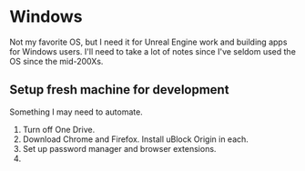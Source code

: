 Windows
=======
Not my favorite OS, but I need it for Unreal Engine work and building apps for Windows users. 
I'll need to take a lot of notes since I've seldom used the OS since the mid-200Xs. 

Setup fresh machine for development
-----------------------------------
Something I may need to automate. 

1. Turn off One Drive.
2. Download Chrome and Firefox. Install uBlock Origin in each.
3. Set up password manager and browser extensions.
4. 
